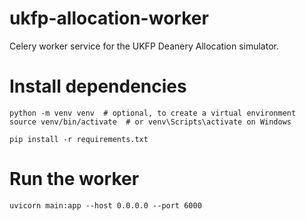 # ukfp-allocation-worker

Celery worker service for the UKFP Deanery Allocation simulator.

# Install dependencies

```
python -m venv venv  # optional, to create a virtual environment
source venv/bin/activate  # or venv\Scripts\activate on Windows

pip install -r requirements.txt
```

# Run the worker

```
uvicorn main:app --host 0.0.0.0 --port 6000
```
